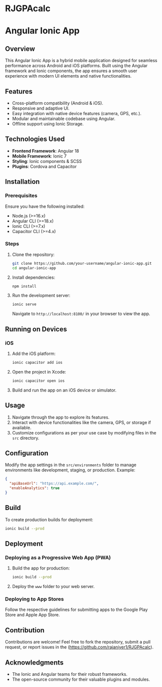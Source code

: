# RJGPAcalc

# Angular Ionic App

## Overview
This Angular Ionic App is a hybrid mobile application designed for seamless performance across Android and iOS platforms. Built using the Angular framework and Ionic components, the app ensures a smooth user experience with modern UI elements and native functionalities.

## Features
- Cross-platform compatibility (Android & iOS).
- Responsive and adaptive UI.
- Easy integration with native device features (camera, GPS, etc.).
- Modular and maintainable codebase using Angular.
- Offline support using Ionic Storage.

## Technologies Used
- **Frontend Framework**: Angular 18
- **Mobile Framework**: Ionic 7
- **Styling**: Ionic components & SCSS
- **Plugins**: Cordova and Capacitor

## Installation
### Prerequisites
Ensure you have the following installed:
- Node.js (>=16.x)
- Angular CLI (>=18.x)
- Ionic CLI (>=7.x)
- Capacitor CLI (>=4.x)

### Steps
1. Clone the repository:
   ```bash
   git clone https://github.com/your-username/angular-ionic-app.git
   cd angular-ionic-app
   ```

2. Install dependencies:
   ```bash
   npm install
   ```

3. Run the development server:
   ```bash
   ionic serve
   ```
   Navigate to `http://localhost:8100/` in your browser to view the app.

## Running on Devices


### iOS
1. Add the iOS platform:
   ```bash
   ionic capacitor add ios
   ```

2. Open the project in Xcode:
   ```bash
   ionic capacitor open ios
   ```

3. Build and run the app on an iOS device or simulator.

## Usage
1. Navigate through the app to explore its features.
2. Interact with device functionalities like the camera, GPS, or storage if available.
3. Customize configurations as per your use case by modifying files in the `src` directory.

## Configuration
Modify the app settings in the `src/environments` folder to manage environments like development, staging, or production. Example:
```json
{
  "apiBaseUrl": "https://api.example.com/",
  "enableAnalytics": true
}
```

## Build
To create production builds for deployment:
```bash
ionic build --prod
```

## Deployment
### Deploying as a Progressive Web App (PWA)
1. Build the app for production:
   ```bash
   ionic build --prod
   ```
2. Deploy the `www` folder to your web server.

### Deploying to App Stores
Follow the respective guidelines for submitting apps to the Google Play Store and Apple App Store.

## Contribution
Contributions are welcome! Feel free to fork the repository, submit a pull request, or report issues in the (https://github.com/rajaniyer1/RJGPAcalc).


## Acknowledgments
- The Ionic and Angular teams for their robust frameworks.
- The open-source community for their valuable plugins and modules.

